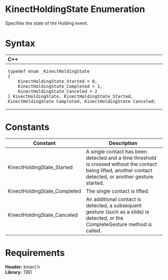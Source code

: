KinectHoldingState Enumeration  
==============================  

Specifies the state of the Holding event. <span id="syntaxSection"></span>

Syntax  
======  

<table>
<colgroup>
<col width="100%" />
</colgroup>
<thead>
<tr class="header">
<th align="left">C++</th>
</tr>
</thead>
<tbody>
<tr class="odd">
<td align="left"><pre><code>typedef enum _KinectHoldingState  
{  
    KinectHoldingState_Started = 0,  
    KinectHoldingState_Completed = 1,  
    KinectHoldingState_Canceled = 2  
} KinectHoldingState, KinectHoldingState_Started, KinectHoldingState_Completed, KinectHoldingState_Canceled;</code></pre></td>
</tr>
</tbody>
</table>

<span id="ID4E6"></span>

Constants  
=========  

| Constant                      | Description                                                                                                                                                |
|-------------------------------|------------------------------------------------------------------------------------------------------------------------------------------------------------|
| KinectHoldingState\_Started   | A single contact has been detected and a time threshold is crossed without the contact being lifted, another contact detected, or another gesture started. |
| KinectHoldingState\_Completed | The single contact is lifted.                                                                                                                              |
| KinectHoldingState\_Canceled  | An additional contact is detected, a subsequent gesture (such as a slide) is detected, or the CompleteGesture method is called.                            |

<span id="requirements"></span>

Requirements  
============  

**Header:** kinect.h  
**Library:** TBD  



<!--Please do not edit the data in the comment block below.-->
<!--
TOCTitle : KinectHoldingState Enumeration
RLTitle : KinectHoldingState Enumeration
KeywordK : KinectHoldingState enumeration
HelpPriority : 2
KeywordF : KinectHoldingState
KeywordF : Microsoft.Kinect.kinect.KinectHoldingState
KeywordA : T:Microsoft.Kinect.kinect.KinectHoldingState
AssetID : T:Microsoft.Kinect.kinect.KinectHoldingState
Locale : en-us
CommunityContent : 1
APIType : Managed
APILocation : 
APIName : Microsoft.Kinect.kinect.KinectHoldingState
TargetOS : Windows
TopicType : kbSyntax
DevLang : C++
DocSet : K4Wv2
ProjType : K4Wv2Proj
Technology : Kinect for Windows
Product : Kinect for Windows SDK v2
productversion : 20
-->
